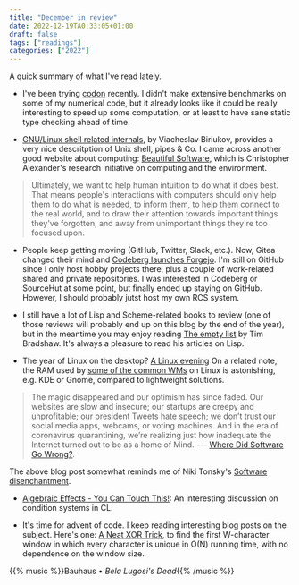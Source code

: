 ```yaml
---
title: "December in review"
date: 2022-12-19TA0:33:05+01:00
draft: false
tags: ["readings"]
categories: ["2022"]
---
```

A quick summary of what I've read lately.

- I've been trying [codon][] recently. I didn't make extensive benchmarks on some of my numerical code, but it already looks like it could be really interesting to speed up some computation, or at least to have sane static type checking ahead of time.

- [GNU/Linux shell related internals][], by Viacheslav Biriukov, provides a very nice descritption of Unix shell, pipes & Co. I came across another good website about computing: [Beautiful Software][], which is Christopher Alexander's research initiative on computing and the environment.

> Ultimately, we want to help human intuition to do what it does best. That means people's interactions with computers should only help them to do what is needed, to inform them, to help them connect to the real world, and to draw their attention towards important things they've forgotten, and away from unimportant things they're too focused upon.

- People keep getting moving (GitHub, Twitter, Slack, etc.). Now, Gitea changed their mind and [Codeberg launches Forgejo][]. I'm still on GitHub since I only host hobby projects there, plus a couple of work-related shared and private repositories. I was interested in Codeberg or SourceHut at some point, but finally ended up staying on GitHub. However, I should probably jutst host my own RCS system.

- I still have a lot of Lisp and Scheme-related books to review (one of those reviews will probably end up on this blog by the end of the year), but in the meantime you may enjoy reading [The empty list][] by Tim Bradshaw. It's always a pleasure to read his articles on Lisp.

- The year of Linux on the desktop? [A Linux evening][] On a related note, the RAM used by [some of the common WMs][] on Linux is astonishing, e.g. KDE or Gnome, compared to lightweight solutions.

> The magic disappeared and our optimism has since faded. Our websites are slow and insecure; our startups are creepy and unprofitable; our president Tweets hate speech; we don’t trust our social media apps, webcams, or voting machines. And in the era of coronavirus quarantining, we’re realizing just how inadequate the Internet turned out to be as a home of Mind. --- [Where Did Software Go Wrong?][].

The above blog post somewhat reminds me of Niki Tonsky's [Software disenchantment][].

- [Algebraic Effects - You Can Touch This!][]: An interesting discussion on condition systems in CL.

- It's time for advent of code. I keep reading interesting blog posts on the subject. Here's one: [A Neat XOR Trick][], to find the first W-character window in which every character is unique in O(N) running time, with no dependence on the window size.

{{% music %}}Bauhaus • _Bela Lugosi's Dead_{{% /music %}}

[codon]: https://github.com/exaloop/codon
[GNU/Linux shell related internals]: https://biriukov.dev/docs/fd-pipe-session-terminal/
[Beautiful Software]: https://beautiful.software/
[Codeberg launches Forgejo]: https://blog.codeberg.org/codeberg-launches-forgejo.html
[The empty list]: https://www.tfeb.org/fragments/2022/12/16/the-empty-list/
[A Linux evening]: https://fabiensanglard.net/a_linux_evening/index.html
[some of the common WMs]: https://itvision.altervista.org/linux-desktop-environments-system-usage.html
[Where Did Software Go Wrong?]: https://blog.jse.li/posts/software/
[Software disenchantment]: https://tonsky.me/blog/disenchantment/
[Algebraic Effects - You Can Touch This!]: https://jacek.zlydach.pl/blog/2019-07-24-algebraic-effects-you-can-touch-this.html
[A Neat XOR Trick]: https://www.mattkeeter.com/blog/2022-12-10-xor/


